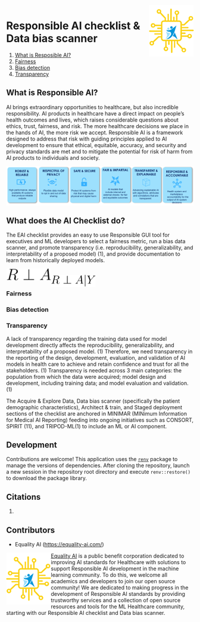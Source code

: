 <img src="https://github.com/EqualityAI/Checklist/blob/main/img/collogo.png" align="right" alt="" width="120" />

# Responsible AI checklist & Data bias scanner
1. [What is Resposible AI?](#what-is-respsonsible)
2. [Fairness](#fairness)
3. [Bias detection](#bias-detection)
4. [Transparency](#transparency)

## What is Responsible AI?
AI brings extraordinary opportunities to healthcare, but also incredible responsibility.  AI products in healthcare have a direct impact on people’s health outcomes and lives, which raises considerable questions about ethics, trust, fairness, and risk. The more healthcare decisions we place in the hands of AI, the more risk we accept.  Responsible AI is a framework designed to address that risk with guiding principles applied to AI development to ensure that ethical, equitable, accuracy, and security and privacy standards are met and to mitigate the potential for risk of harm from AI products to individuals and society.

<img src="https://github.com/EqualityAI/Checklist/blob/main/img/framework.png" align="center" alt="" width="900" /><br />

## What does the AI Checklist do?
The EAI checklist provides an easy to use Responsible GUI tool for executives and ML developers to select a fairness metric, run a bias data scanner, and promote transparency (i.e. reproducibility, generalizability, and interpretability of a proposed model) (1), and provide documentation to learn from historically deployed models.

<img src="https://github.com/EqualityAI/Checklist/blob/main/img/independence.svg" align="left" alt="" width="120" /><br />
<img src="https://github.com/EqualityAI/Checklist/blob/main/img/seperation.svg" align="left" alt="" width="120" /><br />

### Fairness 

### Bias detection

### Transparency
A lack of transparency regarding the training data used for model development directly affects the reproducibility, generalizability, and interpretability of a proposed model. (1) Therefore, we need transparency in the reporting of the design, development, evaluation, and validation of AI models in health care to achieve and retain confidence and trust for all the stakeholders. (1) Transparency is needed across 3 main categories: the population from which the data were acquired; model design and development, including training data; and model evaluation and validation. (1)

The Acquire & Explore Data, Data bias scanner (specifically the patient demographic characteristics), Architect & train, and Staged deployment sections of the checklist are anchored in MINIMAR (MINimum Information for Medical AI Reporting) feeding into ongoing initiatives such as CONSORT, SPIRIT (11), and TRIPOD-ML(1) to include an ML or AI component.

## Development

Contributions are welcome\! This application uses the
[`renv`](https://rstudio.github.io/renv/) package to manage the versions
of dependencies. After cloning the repository, launch a new session in
the repository root directory and execute `renv::restore()` to download
the package library.


## Citations
1. 

## Contributors

- Equality AI (https://equality-ai.com/)

<img src="https://github.com/EqualityAI/Checklist/blob/main/img/collogo.png" align="left" alt="" width="120" />

[Equality AI](https://equality-ai.com/) is a public benefit corporation dedicated to improving AI standards for Healthcare with solutions to support Responsible AI development in the machine learning community. To do this, we welcome all academics and developers to join our open source community!  We are dedicated to making progress in the development of Responsible AI standards by providing trustworthy services and a collection of open source resources and tools for the ML Healthcare community, starting with our Responsible AI checklist and Data bias scanner.

